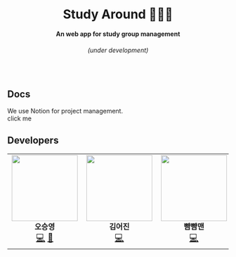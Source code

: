 <div align="center">
  <h1>Study Around 👨🏻‍💻</h1>
  <strong>An web app for study group management</strong>
  	<h6>(under development)</h6>
</div>
<br/>


## Docs

<p align="left">
	We use Notion for project management.
  <br/>
	<a href="https://www.notion.so/Study-Arousnd-9120c0a50855471c82716e0f6cd1cd03" style="text-decoration: none;">
    click me
	</a>
</div>
<br/>


## Developers

<table>
  <tr>
        <td align="center" style="font-size: 20px">
          <a href="https://github.com/seung-00" style="text-decoration:none;"><img src="https://avatars2.githubusercontent.com/u/46865281?s=460&u=9687af854c3f5ae8a8f8b1e4f10a87587eaf5626&v=4" width="150px;" alt=""/>
            <br />
            <sub>
            <b>오승영</b>
            </sub>
          </a>
          <br />
          <a href="https://github.com/react-sprint/study-around-front/commits?author=seung-00" title="Code">💻</a> 
          <a href="https://www.notion.so/Study-Around-9120c0a50855471c82716e0f6cd1cd03" title="Project Management">📆</a>
    </td>
    <td align="center" style="font-size: 20px">
      <a href="https://github.com/kimuhjin" style="text-decoration:none;">
        <img src="https://avatars2.githubusercontent.com/u/56405613?s=460&u=b1dc8505bf966d1364e9aecce175deaa42d6f7f9&v=4" width="150px;" alt=""/>
        <br />
        <sub>
        <b>김어진</b>
        </sub>
      </a>
      <br />
      <a href="https://github.com/react-sprint/study-around-front/commits?author=kimuhjin" title="Code">💻</a> 
    </td>
    <td align="center" style="font-size: 20px">
      <a href="https://github.com/ppamppamman" style="text-decoration:none;">
        <img src="https://avatars1.githubusercontent.com/u/13144573?s=460&u=9042af1affd7da76dd24c6f12aa8660bdd4e42e5&v=4" width="150px;" alt=""/>
        <br />
        <sub>
          <b>뺨뺨맨</b>
        </sub>
      </a>
      <br />
      <a href="https://github.com/react-sprint/study-around-front/commits?author=ppamppamman
" title="Code">💻</a> 
      </td>
  </tr>
</table>
